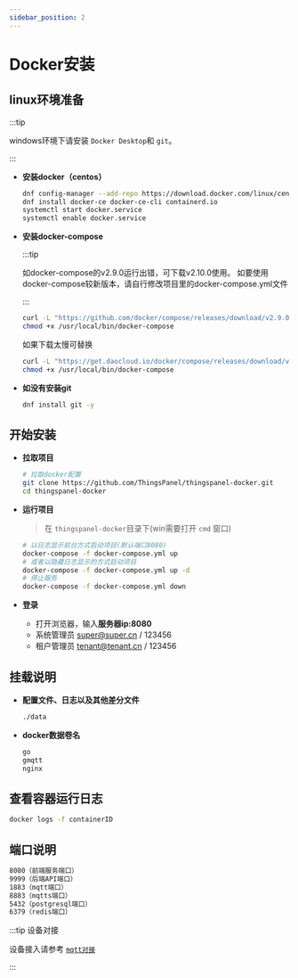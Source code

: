 ```yaml
---
sidebar_position: 2
---
```

# Docker安装

## linux环境准备

:::tip

windows环境下请安装 `Docker Desktop`和 `git`。

:::

- **安装docker（centos）**

  ```bash
  dnf config-manager --add-repo https://download.docker.com/linux/centos/docker-ce.repo
  dnf install docker-ce docker-ce-cli containerd.io
  systemctl start docker.service
  systemctl enable docker.service
  ```
- **安装docker-compose**

  :::tip

  如docker-compose的v2.9.0运行出错，可下载v2.10.0使用。
  如要使用docker-compose较新版本，请自行修改项目里的docker-compose.yml文件

  :::

  ```bash
  curl -L "https://github.com/docker/compose/releases/download/v2.9.0/docker-compose-$(uname -s)-$(uname -m)" -o /usr/local/bin/docker-compose
  chmod +x /usr/local/bin/docker-compose
  ```

  如果下载太慢可替换

  ```bash
  curl -L "https://get.daocloud.io/docker/compose/releases/download/v2.9.0/docker-compose-$(uname -s)-$(uname -m)" -o /usr/local/bin/docker-compose
  chmod +x /usr/local/bin/docker-compose
  ```
- **如没有安装git**

  ```bash
  dnf install git -y
  ```

## 开始安装

- **拉取项目**

  ```bash
  # 拉取docker配置
  git clone https://github.com/ThingsPanel/thingspanel-docker.git
  cd thingspanel-docker
  ```
- **运行项目**

  > 在 `thingspanel-docker`目录下(win需要打开 `cmd` 窗口)
  >

  ```bash
  # 以日志显示前台方式启动项目(默认端口8080)
  docker-compose -f docker-compose.yml up
  # 或者以隐藏日志显示的方式启动项目
  docker-compose -f docker-compose.yml up -d
  # 停止服务
  docker-compose -f docker-compose.yml down
  ```
- **登录**

  - 打开浏览器，输入**服务器ip:8080**
  - 系统管理员 super@super.cn / 123456
  - 租户管理员 tenant@tenant.cn / 123456

## 挂载说明

- **配置文件、日志以及其他差分文件**

  ```bash
  ./data
  ```
- **docker数据卷名**

  ```bash
  go
  gmqtt
  nginx
  ```

## 查看容器运行日志

```bash
docker logs -f containerID
```

## 端口说明

```bash
8080（前端服务端口）
9999（后端API端口）
1883（mqtt端口）
8883（mqtts端口）
5432（postgresql端口）
6379（redis端口）
```

:::tip 设备对接

设备接入请参考
[`mqtt对接`](../device-connect/mqtt)

:::
